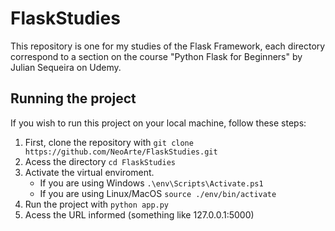 # FlaskStudies
This repository is one for my studies of the Flask Framework, each directory correspond to a section on the course "Python Flask for Beginners" by Julian Sequeira on Udemy.

## Running the project
If you wish to run this project on your local machine, follow these steps:

1. First, clone the repository with ``git clone https://github.com/NeoArte/FlaskStudies.git``
2. Acess the directory ``cd FlaskStudies``
3. Activate the virtual enviroment.
   - If you are using Windows ``.\env\Scripts\Activate.ps1``
   - If you are using Linux/MacOS ``source ./env/bin/activate``
4. Run the project with ``python app.py``
5. Acess the URL informed (something like 127.0.0.1:5000)

